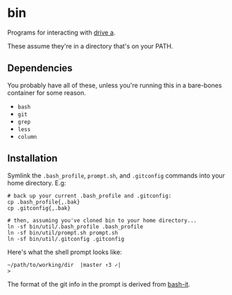 bin
===

Programs for interacting with [drive a](https://github.com/benchristel/a).

These assume they're in a directory that's on your PATH.

## Dependencies

You probably have all of these, unless you're running this
in a bare-bones container for some reason.

- `bash`
- `git`
- `grep`
- `less`
- `column`

## Installation

Symlink the `.bash_profile`, `prompt.sh`, and `.gitconfig` commands into your home directory. E.g:

```
# back up your current .bash_profile and .gitconfig:
cp .bash_profile{,.bak}
cp .gitconfig{,.bak}

# then, assuming you've cloned bin to your home directory...
ln -sf bin/util/.bash_profile .bash_profile
ln -sf bin/util/prompt.sh prompt.sh
ln -sf bin/util/.gitconfig .gitconfig
```

Here's what the shell prompt looks like:

```
~/path/to/working/dir  |master ↑3 ✓|
>
```

The format of the git info in the prompt is derived from
[bash-it](https://bash-it.readthedocs.io/en/latest/themes-list/#list-of-themes).
